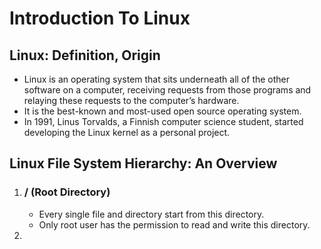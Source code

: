 # Introduction To Linux
## Linux: Definition, Origin
- Linux is an operating system that sits underneath all of the other software on a computer, receiving requests from those programs and relaying these requests to the computer’s hardware.
- It is the best-known and most-used open source operating system.
- In 1991, Linus Torvalds, a Finnish computer science student, started developing the Linux kernel as a personal project.

## Linux File System Hierarchy: An Overview

1. ###  / (Root Directory)
   - Every single file and directory start from this directory.
   - Only root user has the permission to read and write this directory.
2.
